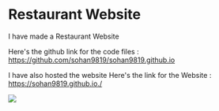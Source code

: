 # Restaurant Website 
I have made a Restaurant Website 

Here's the github link for the code files : https://github.com/sohan9819/sohan9819.github.io

I have also hosted the website 
Here's the link for the Website : https://sohan9819.github.io./

<img src="file:///home/sohanshetty/Pictures/Screenshot%20from%202020-12-13%2017-06-49.png">
